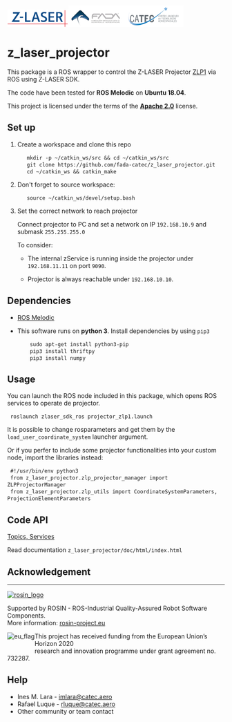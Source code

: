 ![ZLASER](./images/ZLASER.png)![FADA](./images/FADA.png)![CATEC](./images/CATEC.png)

# z_laser_projector

This package is a ROS wrapper to control the Z-LASER Projector [ZLP1]((https://z-laser.com/en/product/laser-projector/zlp1/)) via ROS using Z-LASER SDK.

The code have been tested for **ROS Melodic** on **Ubuntu 18.04**.

This project is licensed under the terms of the [**Apache 2.0**](https://www.apache.org/licenses/LICENSE-2.0) license.

## Set up

1. Create a workspace and clone this repo

          mkdir -p ~/catkin_ws/src && cd ~/catkin_ws/src
          git clone https://github.com/fada-catec/z_laser_projector.git
          cd ~/catkin_ws && catkin_make
     
2. Don't forget to source workspace:

          source ~/catkin_ws/devel/setup.bash

3. Set the correct network to reach projector

     Connect projector to PC and set a network on IP `192.168.10.9` and submask `255.255.255.0`

     To consider:

     - The internal zService is running inside the projector under `192.168.11.11` on port `9090`.

     - Projector is always reachable under `192.168.10.10`. 

## Dependencies
   
- [ROS Melodic](http://wiki.ros.org/melodic/Installation/Ubuntu)

- This software runs on **python 3**. Install dependencies by using `pip3`

          sudo apt-get install python3-pip
          pip3 install thriftpy
          pip3 install numpy

## Usage

You can launch the ROS node included in this package, which opens ROS services to operate de projector. 

     roslaunch zlaser_sdk_ros projector_zlp1.launch

It is possible to change rosparameters and get them by the `load_user_coordinate_system` launcher argument.

Or if you perfer to include some projector functionalities into your custom node, import the libraries instead:

     #!/usr/bin/env python3
     from z_laser_projector.zlp_projector_manager import ZLPProjectorManager
     from z_laser_projector.zlp_utils import CoordinateSystemParameters, ProjectionElementParameters

## Code API

[Topics, Services](http://wiki.ros.org/z_laser_projector#Code_API)

Read documentation `z_laser_projector/doc/html/index.html`

## Acknowledgement

***
<!-- 
    ROSIN acknowledgement from the ROSIN press kit
    @ https://github.com/rosin-project/press_kit
-->

<a href="http://rosin-project.eu">
  <img src="http://rosin-project.eu/wp-content/uploads/rosin_ack_logo_wide.png" 
       alt="rosin_logo" height="60" >
</a>

Supported by ROSIN - ROS-Industrial Quality-Assured Robot Software Components.  
More information: <a href="http://rosin-project.eu">rosin-project.eu</a>

<img src="http://rosin-project.eu/wp-content/uploads/rosin_eu_flag.jpg" 
     alt="eu_flag" height="45" align="left" >  

This project has received funding from the European Union’s Horizon 2020  
research and innovation programme under grant agreement no. 732287. 

## Help

* Ines M. Lara - imlara@catec.aero
* Rafael Luque - rluque@catec.aero
* Other community or team contact